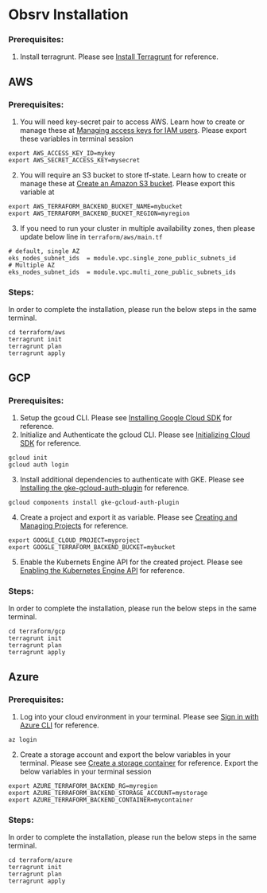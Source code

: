 # Obsrv Installation

### Prerequisites:
1. Install terragrunt. Please see [Install Terragrunt](https://terragrunt.gruntwork.io/docs/getting-started/install/) for reference.
 

## AWS
### Prerequisites:
1. You will need key-secret pair to access AWS. Learn how to create or manage these at [Managing access keys for IAM users](https://docs.aws.amazon.com/IAM/latest/UserGuide/id_credentials_access-keys.html). Please export these variables in terminal session
```
export AWS_ACCESS_KEY_ID=mykey
export AWS_SECRET_ACCESS_KEY=mysecret
```
2. You will require an S3 bucket to store tf-state. Learn how to create or manage these at [Create an Amazon S3 bucket](https://docs.aws.amazon.com/transfer/latest/userguide/requirements-S3.html). Please export this variable at
```
export AWS_TERRAFORM_BACKEND_BUCKET_NAME=mybucket
export AWS_TERRAFORM_BACKEND_BUCKET_REGION=myregion
```
3. If you need to run your cluster in multiple availability zones, then please update below line in `terraform/aws/main.tf`
```
# default, single AZ
eks_nodes_subnet_ids  = module.vpc.single_zone_public_subnets_id
# Multiple AZ
eks_nodes_subnet_ids  = module.vpc.multi_zone_public_subnets_ids
```
### Steps:
In order to complete the installation, please run the below steps in the same terminal.
```
cd terraform/aws
terragrunt init
terragrunt plan
terragrunt apply
```
## GCP
### Prerequisites:
1. Setup the gcoud CLI. Please see [Installing Google Cloud SDK](https://cloud.google.com/sdk/docs/install) for reference.
2. Initialize and Authenticate the gcloud CLI. Please see [Initializing Cloud SDK](https://cloud.google.com/sdk/docs/initializing) for reference.

```
gcloud init
gcloud auth login
```

3. Install additional dependencies to authenticate with GKE. Please see [Installing the gke-gcloud-auth-plugin](https://cloud.google.com/kubernetes-engine/docs/how-to/cluster-access-for-kubectl) for reference.

```
gcloud components install gke-gcloud-auth-plugin
```

4. Create a project and export it as variable. Please see [Creating and Managing Projects](https://cloud.google.com/resource-manager/docs/creating-managing-projects) for reference.

```
export GOOGLE_CLOUD_PROJECT=myproject
export GOOGLE_TERRAFORM_BACKEND_BUCKET=mybucket
```

5. Enable the Kubernets Engine API for the created project. Please see [Enabling the Kubernetes Engine API](https://cloud.google.com/kubernetes-engine/docs/how-to/creating-a-zonal-cluster#enable-api) for reference.

### Steps:
In order to complete the installation, please run the below steps in the same terminal.
```
cd terraform/gcp
terragrunt init
terragrunt plan
terragrunt apply
```

## Azure
### Prerequisites:
1. Log into your cloud environment in your terminal. Please see [Sign in with Azure CLI](https://learn.microsoft.com/en-us/cli/azure/authenticate-azure-cli) for reference.
```
az login
```
2. Create a storage account and export the below variables in your terminal. Please see [Create a storage container](https://learn.microsoft.com/en-us/azure/storage/common/storage-account-create?toc=/azure/storage/blobs/toc.json) for reference. Export the below variables in your terminal session
```
export AZURE_TERRAFORM_BACKEND_RG=myregion
export AZURE_TERRAFORM_BACKEND_STORAGE_ACCOUNT=mystorage
export AZURE_TERRAFORM_BACKEND_CONTAINER=mycontainer
```
### Steps:
In order to complete the installation, please run the below steps in the same terminal.
```
cd terraform/azure
terragrunt init
terragrunt plan
terragrunt apply
```
